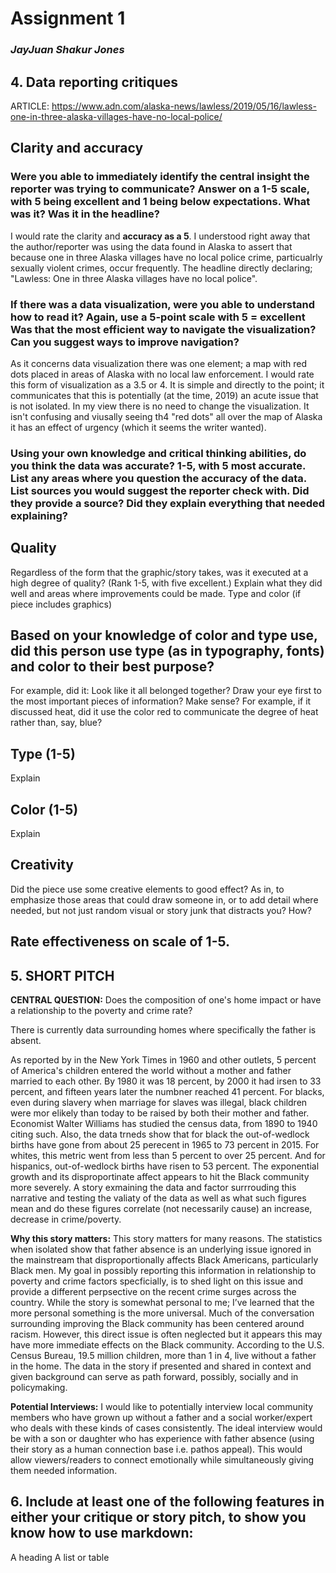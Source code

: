 # **Assignment 1**

### *JayJuan Shakur Jones*



## 4. Data reporting critiques

ARTICLE: https://www.adn.com/alaska-news/lawless/2019/05/16/lawless-one-in-three-alaska-villages-have-no-local-police/


## Clarity and accuracy

### Were you able to immediately identify the central insight the reporter was trying to communicate? Answer on a 1-5 scale, with 5 being excellent and 1 being below expectations. What was it? Was it in the headline?

I would rate the clarity and **accuracy as a 5**. I understood right away that the author/reporter was using the data found in Alaska to assert that because one in three Alaska villages have no local police crime, particualrly sexually violent crimes, occur frequently. The headline directly declaring; "Lawless: One in three Alaska villages have no local police".




### If there was a data visualization, were you able to understand how to read it? Again, use a 5-point scale with 5 = excellent Was that the most efficient way to navigate the visualization? Can you suggest ways to improve navigation?

As it concerns data visualization there was one element; a map with red dots placed in areas of Alaska with no local law enforcement. I would rate this form of visualization as a 3.5 or 4. It is simple and directly to the point; it communicates that this is potentially (at the time, 2019) an acute issue that is not isolated. In my view there is no need to change the visualization. It isn't confusing and viusally seeing th4 "red dots" all over the map of Alaska it has an effect of urgency (which it seems the writer wanted). 



### Using your own knowledge and critical thinking abilities, do you think the data was accurate? 1-5, with 5 most accurate. List any areas where you question the accuracy of the data. List sources you would suggest the reporter check with. Did they provide a source? Did they explain everything that needed explaining?







## Quality

Regardless of the form that the graphic/story takes, was it executed at a high degree of quality? (Rank 1-5, with five excellent.)
Explain what they did well and areas where improvements could be made. Type and color (if piece includes graphics)







## Based on your knowledge of color and type use, did this person use type (as in typography, fonts) and color to their best purpose?

For example, did it:
Look like it all belonged together?
Draw your eye first to the most important pieces of information?
Make sense? For example, if it discussed heat, did it use the color red to communicate the degree of heat rather than, say, blue?


## Type (1-5)
Explain

## Color (1-5)
Explain


## Creativity
Did the piece use some creative elements to good effect? As in, to emphasize those areas that could draw someone in, or to add detail where needed, but not just random visual or story junk that distracts you?
How?


## Rate effectiveness on scale of 1-5.







## 5. SHORT PITCH

**CENTRAL QUESTION:** Does the composition of one's home impact or have a relationship to the poverty and crime rate? 

There is currently data surrounding homes where specifically the father is absent. 

As reported by in the New York Times in 1960 and other outlets, 5 percent of America's children entered the world without a mother and father married to each other. By 1980 it was 18 percent, by 2000 it had irsen to 33 percent, and fifteen years later the numbner reached 41 percent. 
For blacks, even during slavery when marriage for slaves was illegal, black children were mor elikely than today to be raised by both their mother and father. Economist Walter Williams has studied the census data, from 1890 to 1940 citing such. Also, the data trneds show that for black the out-of-wedlock births have gone from about 25 perecent in 1965 to 73 percent in 2015. 
For whites, this metric went from less than 5 percent to over 25 percent. And for hispanics, out-of-wedlock births have risen to 53 percent. The exponential growth and its 
disproportinate affect appears to hit the Black community more severely. A story exmaining the data and factor surrrouding this narrative and testing the valiaty of the data as well as 
what such figures mean and do these figures correlate (not necessarily cause) an increase, decrease in crime/poverty. 

**Why this story matters:** This story matters for many reasons. The statistics when isolated show that father absence is an underlying issue ignored in the mainstream that disproportionally affects Black Americans, particularly Black men. 
My goal in possibly reporting this information in relationship to poverty and crime factors specficially, is to shed light on this issue and provide a different perpsective on the recent crime surges across the country.
While the story is somewhat personal to me; I’ve learned that the more personal something is the more universal. 
Much of the conversation surrounding improving the Black community has been centered around racism. However, this direct issue is often neglected but it appears this may have more immediate effects on the Black community. 
According to the U.S. Census Bureau, 19.5 million children, more than 1 in 4, live without a father in the home. 
The data in the story if presented and shared in context and given background can serve as path forward, possibly, socially and in policymaking. 


**Potential Interviews:** I would like to potentially interview local community members who have grown up without a father and a social worker/expert who deals with these kinds of cases consistently. 
The ideal interview would be with a son or daughter who has experience with father absence (using their story as a human connection base i.e. pathos appeal). 
This would allow viewers/readers to connect emotionally while simultaneously giving them needed information.



## 6. Include at least one of the following features in either your critique or story pitch, to show you know how to use markdown:

A heading
A list or table



